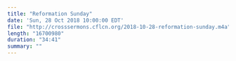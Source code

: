 ```yaml
---
title: "Reformation Sunday"
date: 'Sun, 28 Oct 2018 10:00:00 EDT'
file: "http://crosssermons.cflcn.org/2018-10-28-reformation-sunday.m4a"
length: "16700980"
duration: "34:41"
summary: ""
---
```

